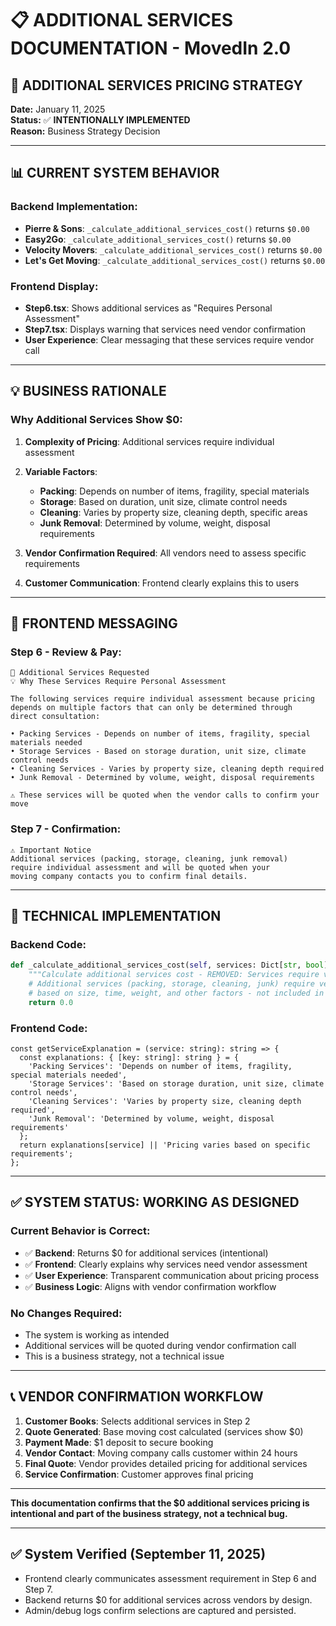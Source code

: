 # 📋 ADDITIONAL SERVICES DOCUMENTATION - MovedIn 2.0

## 🎯 **ADDITIONAL SERVICES PRICING STRATEGY**

**Date:** January 11, 2025  
**Status:** ✅ **INTENTIONALLY IMPLEMENTED**  
**Reason:** Business Strategy Decision

---

## 📊 **CURRENT SYSTEM BEHAVIOR**

### **Backend Implementation:**
- **Pierre & Sons**: `_calculate_additional_services_cost()` returns `$0.00`
- **Easy2Go**: `_calculate_additional_services_cost()` returns `$0.00`  
- **Velocity Movers**: `_calculate_additional_services_cost()` returns `$0.00`
- **Let's Get Moving**: `_calculate_additional_services_cost()` returns `$0.00`

### **Frontend Display:**
- **Step6.tsx**: Shows additional services as "Requires Personal Assessment"
- **Step7.tsx**: Displays warning that services need vendor confirmation
- **User Experience**: Clear messaging that these services require vendor call

---

## 💡 **BUSINESS RATIONALE**

### **Why Additional Services Show $0:**

1. **Complexity of Pricing**: Additional services require individual assessment
2. **Variable Factors**: 
   - **Packing**: Depends on number of items, fragility, special materials
   - **Storage**: Based on duration, unit size, climate control needs
   - **Cleaning**: Varies by property size, cleaning depth, specific areas
   - **Junk Removal**: Determined by volume, weight, disposal requirements

3. **Vendor Confirmation Required**: All vendors need to assess specific requirements
4. **Customer Communication**: Frontend clearly explains this to users

---

## 🎨 **FRONTEND MESSAGING**

### **Step 6 - Review & Pay:**
```tsx
🔧 Additional Services Requested
💡 Why These Services Require Personal Assessment

The following services require individual assessment because pricing 
depends on multiple factors that can only be determined through 
direct consultation:

• Packing Services - Depends on number of items, fragility, special materials needed
• Storage Services - Based on storage duration, unit size, climate control needs  
• Cleaning Services - Varies by property size, cleaning depth required
• Junk Removal - Determined by volume, weight, disposal requirements

⚠️ These services will be quoted when the vendor calls to confirm your move
```

### **Step 7 - Confirmation:**
```tsx
⚠️ Important Notice
Additional services (packing, storage, cleaning, junk removal) 
require individual assessment and will be quoted when your 
moving company contacts you to confirm final details.
```

---

## 🔧 **TECHNICAL IMPLEMENTATION**

### **Backend Code:**
```python
def _calculate_additional_services_cost(self, services: Dict[str, bool]) -> float:
    """Calculate additional services cost - REMOVED: Services require vendor assessment"""
    # Additional services (packing, storage, cleaning, junk) require vendor assessment
    # based on size, time, weight, and other factors - not included in base quote
    return 0.0
```

### **Frontend Code:**
```tsx
const getServiceExplanation = (service: string): string => {
  const explanations: { [key: string]: string } = {
    'Packing Services': 'Depends on number of items, fragility, special materials needed',
    'Storage Services': 'Based on storage duration, unit size, climate control needs',
    'Cleaning Services': 'Varies by property size, cleaning depth required',
    'Junk Removal': 'Determined by volume, weight, disposal requirements'
  };
  return explanations[service] || 'Pricing varies based on specific requirements';
};
```

---

## ✅ **SYSTEM STATUS: WORKING AS DESIGNED**

### **Current Behavior is Correct:**
- ✅ **Backend**: Returns $0 for additional services (intentional)
- ✅ **Frontend**: Clearly explains why services need vendor assessment
- ✅ **User Experience**: Transparent communication about pricing process
- ✅ **Business Logic**: Aligns with vendor confirmation workflow

### **No Changes Required:**
- The system is working as intended
- Additional services will be quoted during vendor confirmation call
- This is a business strategy, not a technical issue

---

## 📞 **VENDOR CONFIRMATION WORKFLOW**

1. **Customer Books**: Selects additional services in Step 2
2. **Quote Generated**: Base moving cost calculated (services show $0)
3. **Payment Made**: $1 deposit to secure booking
4. **Vendor Contact**: Moving company calls customer within 24 hours
5. **Final Quote**: Vendor provides detailed pricing for additional services
6. **Service Confirmation**: Customer approves final pricing

---

**This documentation confirms that the $0 additional services pricing is intentional and part of the business strategy, not a technical bug.**

---

## ✅ System Verified (September 11, 2025)

- Frontend clearly communicates assessment requirement in Step 6 and Step 7.
- Backend returns $0 for additional services across vendors by design.
- Admin/debug logs confirm selections are captured and persisted.

